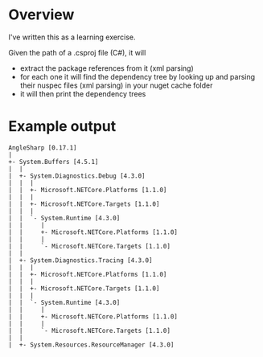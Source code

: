 # Overview

I've written this as a learning exercise.

Given the path of a .csproj file (C#), it will
- extract the package references from it (xml parsing)
- for each one it will find the dependency tree by looking up and parsing their nuspec files (xml parsing) in your nuget cache folder
- it will then print the dependency trees

# Example output
```
AngleSharp [0.17.1]
|
+- System.Buffers [4.5.1]
|  |
|  +- System.Diagnostics.Debug [4.3.0]
|  |  |
|  |  +- Microsoft.NETCore.Platforms [1.1.0]
|  |  |
|  |  +- Microsoft.NETCore.Targets [1.1.0]
|  |  |
|  |  `- System.Runtime [4.3.0]
|  |     |
|  |     +- Microsoft.NETCore.Platforms [1.1.0]
|  |     |
|  |     `- Microsoft.NETCore.Targets [1.1.0]
|  |
|  +- System.Diagnostics.Tracing [4.3.0]
|  |  |
|  |  +- Microsoft.NETCore.Platforms [1.1.0]
|  |  |
|  |  +- Microsoft.NETCore.Targets [1.1.0]
|  |  |
|  |  `- System.Runtime [4.3.0]
|  |     |
|  |     +- Microsoft.NETCore.Platforms [1.1.0]
|  |     |
|  |     `- Microsoft.NETCore.Targets [1.1.0]
|  |
|  +- System.Resources.ResourceManager [4.3.0]
```
